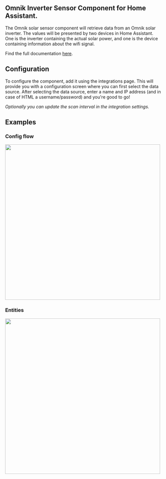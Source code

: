 ## Omnik Inverter Sensor Component for Home Assistant.

The Omnik solar sensor component will retrieve data from an Omnik solar inverter.
The values will be presented by two devices in Home Assistant. One is the inverter containing the actual solar power, and one is the device containing information about the wifi signal.

Find the full documentation [here](https://github.com/robbinjanssen/home-assistant-omnik-inverter).
## Configuration

To configure the component, add it using the integrations page. This will provide you with a configuration screen where you can first select the data source. After selecting the data source, enter a name and IP address (and in case of HTML a username/password) and you're good to go!

_Optionally you can update the scan interval in the integration settings._

## Examples

### Config flow

<img src="https://github.com/robbinjanssen/home-assistant-omnik-inverter/blob/master/images/config_flow.gif" width="500" />

### Entities

<img src="https://github.com/robbinjanssen/home-assistant-omnik-inverter/blob/master/images/all_entities.png" width="500" />

